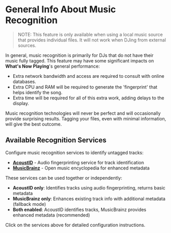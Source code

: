 # General Info About Music Recognition

> NOTE: This feature is only available when using a local music source
> that provides individual files. It will not work when DJing from
> external sources.

In general, music recognition is primarily for DJs that do not have
their music fully tagged. This feature may have some significant impacts
on **What's Now Playing**'s general performance:

- Extra network bandwidth and access are required to consult with online
  databases.
- Extra CPU and RAM will be required to generate the 'fingerprint' that
  helps identify the song.
- Extra time will be required for all of this extra work, adding delays
  to the display.

Music recognition technologies will never be perfect and will
occasionally provide surprising results. Tagging your files, even with
minimal information, will give the best outcome.

## Available Recognition Services

Configure music recognition services to identify untagged tracks:

- **[AcoustID](acoustid.md)** - Audio fingerprinting service for track identification
- **[MusicBrainz](musicbrainz.md)** - Open music encyclopedia for enhanced metadata

These services can be used together or independently:

- **AcoustID only**: Identifies tracks using audio fingerprinting, returns basic metadata
- **MusicBrainz only**: Enhances existing track info with additional metadata (fallback mode)
- **Both enabled**: AcoustID identifies tracks, MusicBrainz provides enhanced metadata (recommended)

Click on the services above for detailed configuration instructions.
